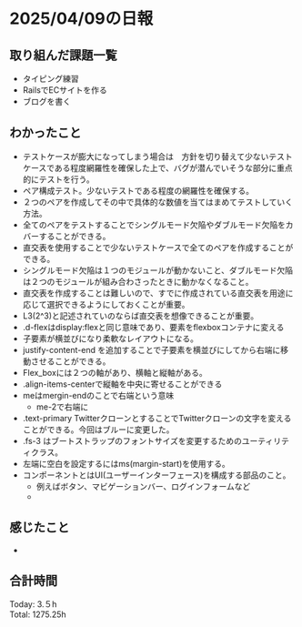 # 2025/04/09の日報
## 取り組んだ課題一覧
* タイピング練習
*  RailsでECサイトを作る
*  ブログを書く
## わかったこと
*  テストケースが膨大になってしまう場合は　方針を切り替えて少ないテストケースである程度網羅性を確保した上で、バグが潜んでいそうな部分に重点的にテストを行う。
  *  ペア構成テスト。少ないテストである程度の網羅性を確保する。
  *  ２つのペアを作成してその中で具体的な数値を当てはまめてテストしていく方法。
  *  全てのペアをテストすることでシングルモード欠陥やダブルモード欠陥をカバーすることができる。
  *  直交表を使用することで少ないテストケースで全てのペアを作成することができる。
*  シングルモード欠陥は１つのモジュールが動かないこと、ダブルモード欠陥は２つのモジュールが組み合わさったときに動かなくなること。
*  直交表を作成することは難しいので、すでに作成されている直交表を用途に応じて選択できるようにしておくことが重要。
  * L3(2^3)と記述されていのならば直交表を想像できることが重要。
*  .d-flexはdisplay:flexと同じ意味であり、要素をflexboxコンテナに変える
  * 子要素が横並びになり柔軟なレイアウトになる。
  * justify-content-end を追加することで子要素を横並びにしてから右端に移動させることができる。
  * Flex_boxには２つの軸があり、横軸と縦軸がある。
  * .align-items-centerで縦軸を中央に寄せることができる
* meはmergin-endのことで右端という意味
  * me-2で右端に
* .text-primary TwitterクローンとすることでTwitterクローンの文字を変えることができる。今回はブルーに変更した。
* .fs-3 はブートストラップのフォントサイズを変更するためのユーティリティクラス。
* 左端に空白を設定するにはms(margin-start)を使用する。
* コンポーネントとはUI(ユーザーインターフェース)を構成する部品のこと。
  * 例えばボタン、マビゲーションバー、ログインフォームなど
  *                                        
## 感じたこと
* 
##  合計時間 
Today: 3.５h<br>
Total: 1275.25h
